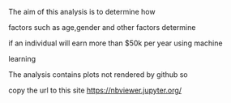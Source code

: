 The aim of this analysis is to determine how 

factors such as age,gender and other factors determine

if an individual will earn more than $50k per year using machine 

learning

The analysis contains plots not rendered by github so

copy the url to this site https://nbviewer.jupyter.org/